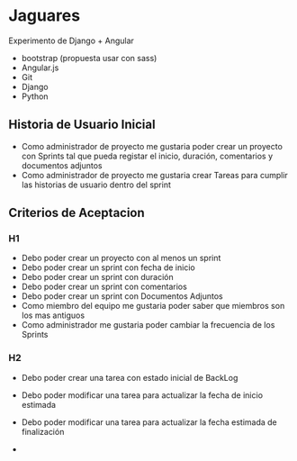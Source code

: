# Jaguares
Experimento de Django + Angular
- bootstrap (propuesta usar con sass)
- Angular.js
- Git
- Django
- Python


## Historia de Usuario Inicial

- Como administrador de proyecto me gustaria poder crear un proyecto con Sprints tal que pueda registar el inicio, duración, comentarios y documentos adjuntos
- Como administrador de proyecto me gustaria crear Tareas para cumplir las historias de usuario dentro del sprint

## Criterios de Aceptacion
### H1
- Debo poder crear un proyecto con al menos un sprint
- Debo poder crear un sprint con fecha de inicio
- Debo poder crear un sprint con duración
- Debo poder crear un sprint con comentarios
- Debo poder crear un sprint con Documentos Adjuntos
- Como miembro del equipo me gustaria poder saber que miembros son los mas antiguos
- Como administrador me gustaria poder cambiar la frecuencia de los Sprints

### H2
- Debo poder crear una tarea con estado inicial de BackLog
- Debo poder modificar una tarea para actualizar la fecha de inicio estimada
- Debo poder modificar una tarea para actualizar la fecha estimada de finalización


- 